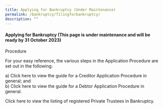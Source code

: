 ```yaml
---
title: Applying for Bankruptcy (Under Maintenance)
permalink: /bankruptcy/filingforbankruptcy/
description: ""
---
```

#### **Applying for Bankruptcy (This page is under maintenance and will be ready by 31 October 2023)**


Procedure

For your easy reference, the various steps in the Application Procedure are set out in the following:

a)    Click here to view the guide for a Creditor Application Procedure in general; and<br>
b)    Click here to view the guide for a Debtor Application Procedure in general.

Click here to view the listing of registered Private Trustees in Bankruptcy.<br>